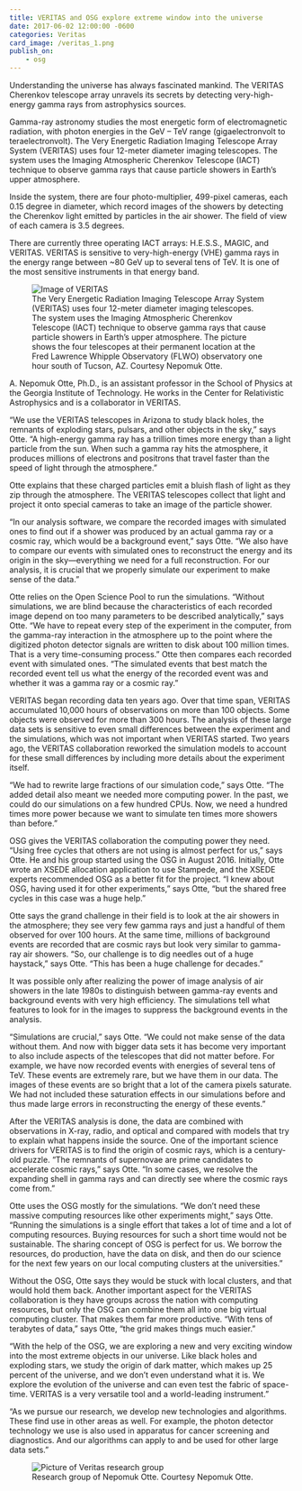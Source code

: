 ```yaml
---
title: VERITAS and OSG explore extreme window into the universe
date: 2017-06-02 12:00:00 -0600
categories: Veritas
card_image: /veritas_1.png
publish_on:
    - osg
---
```


Understanding the universe has always fascinated mankind. The VERITAS Cherenkov telescope array unravels its secrets by detecting very-high-energy gamma rays from astrophysics sources.

Gamma-ray astronomy studies the most energetic form of electromagnetic radiation, with photon energies in the GeV – TeV range (gigaelectronvolt to teraelectronvolt). The Very Energetic Radiation Imaging Telescope Array System (VERITAS) uses four 12-meter diameter imaging telescopes. The system uses the Imaging Atmospheric Cherenkov Telescope (IACT) technique to observe gamma rays that cause particle showers in Earth’s upper atmosphere.

Inside the system, there are four photo-multiplier, 499-pixel cameras, each 0.15 degree in diameter, which record images of the showers by detecting the Cherenkov light emitted by particles in the air shower. The field of view of each camera is 3.5 degrees.

There are currently three operating IACT arrays: H.E.S.S., MAGIC, and VERITAS. VERITAS is sensitive to very-high-energy (VHE) gamma rays in the energy range between ~80 GeV up to several tens of TeV. It is one of the most sensitive instruments in that energy band.

 
<figure class="figure">
  <img src="/veritas_1.png" alt="Image of VERITAS">
  <figcaption class="figure-caption">The Very Energetic Radiation Imaging Telescope Array System (VERITAS) uses four 12-meter diameter imaging telescopes. The system uses the Imaging Atmospheric Cherenkov Telescope (IACT) technique to observe gamma rays that cause particle showers in Earth’s upper atmosphere. The picture shows the four telescopes at their permanent location at the Fred Lawrence Whipple Observatory (FLWO) observatory one hour south of Tucson, AZ. Courtesy Nepomuk Otte.</figcaption>
</figure>

A. Nepomuk Otte, Ph.D., is an assistant professor in the School of Physics at the Georgia Institute of Technology. He works in the Center for Relativistic Astrophysics and is a collaborator in VERITAS.

“We use the VERITAS telescopes in Arizona to study black holes, the remnants of exploding stars, pulsars, and other objects in the sky,” says Otte. “A high-energy gamma ray has a trillion times more energy than a light particle from the sun. When such a gamma ray hits the atmosphere, it produces millions of electrons and positrons that travel faster than the speed of light through the atmosphere.”

Otte explains that these charged particles emit a bluish flash of light as they zip through the atmosphere. The VERITAS telescopes collect that light and project it onto special cameras to take an image of the particle shower.

“In our analysis software, we compare the recorded images with simulated ones to find out if a shower was produced by an actual gamma ray or a cosmic ray, which would be a background event,” says Otte. “We also have to compare our events with simulated ones to reconstruct the energy and its origin in the sky—everything we need for a full reconstruction. For our analysis, it is crucial that we properly simulate our experiment to make sense of the data.”

Otte relies on the Open Science Pool to run the simulations. “Without simulations, we are blind because the characteristics of each recorded image depend on too many parameters to be described analytically,” says Otte. “We have to repeat every step of the experiment in the computer, from the gamma-ray interaction in the atmosphere up to the point where the digitized photon detector signals are written to disk about 100 million times. That is a very time-consuming process.” Otte then compares each recorded event with simulated ones. “The simulated events that best match the recorded event tell us what the energy of the recorded event was and whether it was a gamma ray or a cosmic ray.”

VERITAS began recording data ten years ago. Over that time span, VERITAS accumulated 10,000 hours of observations on more than 100 objects. Some objects were observed for more than 300 hours. The analysis of these large data sets is sensitive to even small differences between the experiment and the simulations, which was not important when VERITAS started. Two years ago, the VERITAS collaboration reworked the simulation models to account for these small differences by including more details about the experiment itself.

“We had to rewrite large fractions of our simulation code,” says Otte. “The added detail also meant we needed more computing power. In the past, we could do our simulations on a few hundred CPUs. Now, we need a hundred times more power because we want to simulate ten times more showers than before.”

OSG gives the VERITAS collaboration the computing power they need. “Using free cycles that others are not using is almost perfect for us,” says Otte. He and his group started using the OSG in August 2016. Initially, Otte wrote an XSEDE allocation application to use Stampede, and the XSEDE experts recommended OSG as a better fit for the project. “I knew about OSG, having used it for other experiments,” says Otte, “but the shared free cycles in this case was a huge help.”

Otte says the grand challenge in their field is to look at the air showers in the atmosphere; they see very few gamma rays and just a handful of them observed for over 100 hours. At the same time, millions of background events are recorded that are cosmic rays but look very similar to gamma-ray air showers. “So, our challenge is to dig needles out of a huge haystack,” says Otte. “This has been a huge challenge for decades.”

It was possible only after realizing the power of image analysis of air showers in the late 1980s to distinguish between gamma-ray events and background events with very high efficiency. The simulations tell what features to look for in the images to suppress the background events in the analysis.

“Simulations are crucial,” says Otte. “We could not make sense of the data without them. And now with bigger data sets it has become very important to also include aspects of the telescopes that did not matter before. For example, we have now recorded events with energies of several tens of TeV. These events are extremely rare, but we have them in our data. The images of these events are so bright that a lot of the camera pixels saturate. We had not included these saturation effects in our simulations before and thus made large errors in reconstructing the energy of these events.”

After the VERITAS analysis is done, the data are combined with observations in X-ray, radio, and optical and compared with models that try to explain what happens inside the source. One of the important science drivers for VERITAS is to find the origin of cosmic rays, which is a century-old puzzle. “The remnants of supernovae are prime candidates to accelerate cosmic rays,” says Otte. “In some cases, we resolve the expanding shell in gamma rays and can directly see where the cosmic rays come from.”

Otte uses the OSG mostly for the simulations. “We don’t need these massive computing resources like other experiments might,” says Otte. “Running the simulations is a single effort that takes a lot of time and a lot of computing resources. Buying resources for such a short time would not be sustainable. The sharing concept of OSG is perfect for us. We borrow the resources, do production, have the data on disk, and then do our science for the next few years on our local computing clusters at the universities.”

Without the OSG, Otte says they would be stuck with local clusters, and that would hold them back. Another important aspect for the VERITAS collaboration is they have groups across the nation with computing resources, but only the OSG can combine them all into one big virtual computing cluster. That makes them far more productive. “With tens of terabytes of data,” says Otte, “the grid makes things much easier.”

“With the help of the OSG, we are exploring a new and very exciting window into the most extreme objects in our universe. Like black holes and exploding stars, we study the origin of dark matter, which makes up 25 percent of the universe, and we don’t even understand what it is. We explore the evolution of the universe and can even test the fabric of space-time. VERITAS is a very versatile tool and a world-leading instrument.”

“As we pursue our research, we develop new technologies and algorithms. These find use in other areas as well. For example, the photon detector technology we use is also used in apparatus for cancer screening and diagnostics. And our algorithms can apply to and be used for other large data sets.”

<figure class="figure">
  <img src="/veritas_2.png" alt="Picture of Veritas research group">
  <figcaption class="figure-caption">Research group of Nepomuk Otte. Courtesy Nepomuk Otte.</figcaption>
</figure>
